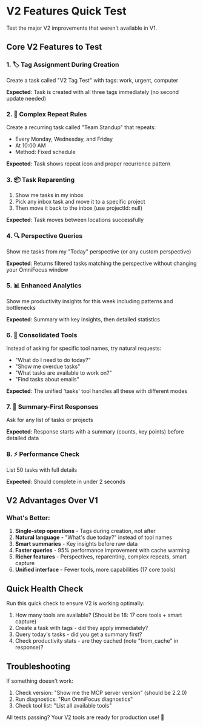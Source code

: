 # V2 Features Quick Test

Test the major V2 improvements that weren't available in V1.

## Core V2 Features to Test

### 1. 🏷️ Tag Assignment During Creation
Create a task called "V2 Tag Test" with tags: work, urgent, computer

**Expected**: Task is created with all three tags immediately (no second update needed)

### 2. 🔁 Complex Repeat Rules
Create a recurring task called "Team Standup" that repeats:
- Every Monday, Wednesday, and Friday
- At 10:00 AM
- Method: Fixed schedule

**Expected**: Task shows repeat icon and proper recurrence pattern

### 3. 📦 Task Reparenting
1. Show me tasks in my inbox
2. Pick any inbox task and move it to a specific project
3. Then move it back to the inbox (use projectId: null)

**Expected**: Task moves between locations successfully

### 4. 🔍 Perspective Queries
Show me tasks from my "Today" perspective (or any custom perspective)

**Expected**: Returns filtered tasks matching the perspective without changing your OmniFocus window

### 5. 📊 Enhanced Analytics
Show me productivity insights for this week including patterns and bottlenecks

**Expected**: Summary with key insights, then detailed statistics

### 6. 🚀 Consolidated Tools
Instead of asking for specific tool names, try natural requests:
- "What do I need to do today?"
- "Show me overdue tasks"
- "What tasks are available to work on?"
- "Find tasks about emails"

**Expected**: The unified 'tasks' tool handles all these with different modes

### 7. 🎯 Summary-First Responses
Ask for any list of tasks or projects

**Expected**: Response starts with a summary (counts, key points) before detailed data

### 8. ⚡ Performance Check
List 50 tasks with full details

**Expected**: Should complete in under 2 seconds

## V2 Advantages Over V1

### What's Better:
1. **Single-step operations** - Tags during creation, not after
2. **Natural language** - "What's due today?" instead of tool names
3. **Smart summaries** - Key insights before raw data
4. **Faster queries** - 95% performance improvement with cache warming
5. **Richer features** - Perspectives, reparenting, complex repeats, smart capture
6. **Unified interface** - Fewer tools, more capabilities (17 core tools)

## Quick Health Check

Run this quick check to ensure V2 is working optimally:

1. How many tools are available? (Should be 18: 17 core tools + smart capture)
2. Create a task with tags - did they apply immediately?
3. Query today's tasks - did you get a summary first?
4. Check productivity stats - are they cached (note "from_cache" in response)?

## Troubleshooting

If something doesn't work:
1. Check version: "Show me the MCP server version" (should be 2.2.0)
2. Run diagnostics: "Run OmniFocus diagnostics"
3. Check tool list: "List all available tools"

All tests passing? Your V2 tools are ready for production use! 🎉